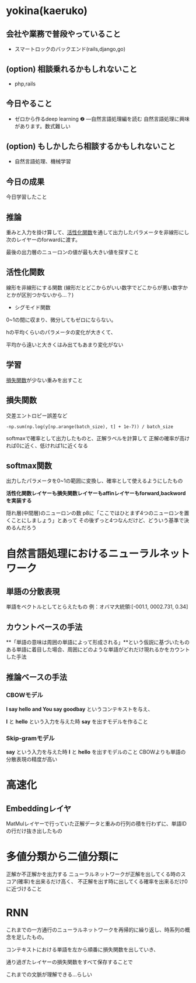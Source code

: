 # yokina(kaeruko)

## 会社や業務で普段やっていること

- スマートロックのバックエンド(rails,django,go)

## (option) 相談乗れるかもしれないこと

- php,rails

## 今日やること

- ゼロから作るdeep learning ❷ ―自然言語処理編を読む
自然言語処理に興味があります。数式難しい

## (option) もしかしたら相談するかもしれないこと

- 自然言語処理、機械学習

## 今日の成果

今日学習したこと


## 推論
重みと入力を掛け算して、<u>活性化関数</u>を通して出力したパラメータを非線形にし次のレイヤーのforwardに渡す。

最後の出力層のニューロンの値が最も大きい値を探すこと


## 活性化関数
線形を非線形にする関数
(線形だとどこからがいい数字でどこからが悪い数字かとかが区別つかないから…？)

- シグモイド関数

0~1の間に収まり、微分してもゼロにならない。

hの平均くらいのパラメータの変化が大きくて、

平均から遠いと大きくはみ出てもあまり変化がない



## 学習
<u>損失関数</u>が少ない重みを出すこと


## 損失関数
交差エントロピー誤差など

```
-np.sum(np.log(y[np.arange(batch_size), t] + 1e-7)) / batch_size
```

softmaxで確率として出力したものと、正解ラベルを計算して
正解の確率が高ければ0に近く、低ければ1に近くなる

## softmax関数
出力したパラメータを0~1の範囲に変換し、確率として使えるようにしたもの


**活性化関数レイヤーも損失関数レイヤーもaffinレイヤーもforward,backwordを実装する**

隠れ層(中間層)のニューロンの数
p8に「ここではひとまず4つのニューロンを置くことにしましょう」とあって
その後ずっと4つなんだけど、どういう基準で決めるんだろう

# 自然言語処理におけるニューラルネットワーク


## 単語の分散表現
単語をベクトルとしてとらえたもの
例：オバマ大統領:[-001.1, 0002.731, 0.34]

## カウントベースの手法
**「単語の意味は周囲の単語によって形成される」**という仮説に基づいたもの
ある単語に着目した場合、周囲にどのような単語がどれだけ現れるかをカウントした手法

## 推論ベースの手法

### CBOWモデル

**I say hello and You say goodbay**
というコンテキストを与え、

**I** と **hello** という入力を与えた時 **say** を出すモデルを作ること

### Skip-gramモデル

**say** という入力を与えた時 **I** と **hello** を出すモデルのこと
CBOWよりも単語の分散表現の精度が高い

# 高速化

## Embeddingレイヤ
MatMulレイヤーで行っていた正解データと重みの行列の積を行わずに、単語IDの行だけ抜き出したもの

# 多値分類から二値分類に

正解か不正解かを出力する
ニューラルネットワークが正解を出してくる時のスコア(確率)を出来るだけ高く、
不正解を出す時に出してくる確率を出来るだけ0に近づけること

# RNN

これまでの一方通行のニューラルネットワークを再帰的に繰り返し、時系列の概念を足したもの。

コンテキストにおける単語を左から順番に損失関数を出していき、

通り過ぎたレイヤーの損失関数をすべて保存することで

これまでの文脈が理解できる…らしい

